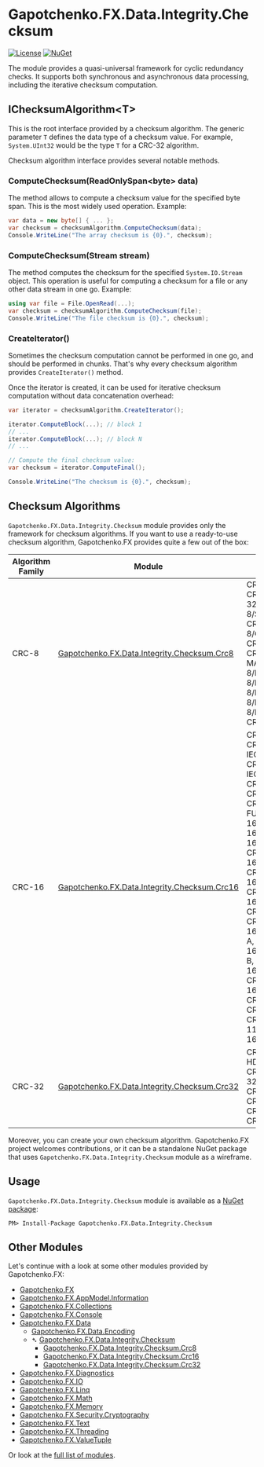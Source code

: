 ﻿# Gapotchenko.FX.Data.Integrity.Checksum
[![License](https://img.shields.io/badge/license-MIT-green.svg)](../../../../../LICENSE)
[![NuGet](https://img.shields.io/nuget/v/Gapotchenko.FX.Data.Integrity.Checksum.svg)](https://www.nuget.org/packages/Gapotchenko.FX.Data.Integrity.Checksum)

The module provides a quasi-universal framework for cyclic redundancy checks.
It supports both synchronous and asynchronous data processing, including the iterative checksum computation.

## IChecksumAlgorithm&lt;T&gt;

This is the root interface provided by a checksum algorithm.
The generic parameter `T` defines the data type of a checksum value.
For example, `System.UInt32` would be the type `T` for a CRC-32 algorithm.

Checksum algorithm interface provides several notable methods.

### ComputeChecksum(ReadOnlySpan&lt;byte&gt; data)

The method allows to compute a checksum value for the specified byte span.
This is the most widely used operation.
Example:

``` C#
var data = new byte[] { ... };
var checksum = checksumAlgorithm.ComputeChecksum(data);
Console.WriteLine("The array checksum is {0}.", checksum);
```

### ComputeChecksum(Stream stream)

The method computes the checksum for the specified `System.IO.Stream` object.
This operation is useful for computing a checksum for a file or any other data stream in one go.
Example:

``` C#
using var file = File.OpenRead(...);
var checksum = checksumAlgorithm.ComputeChecksum(file);
Console.WriteLine("The file checksum is {0}.", checksum);
```

### CreateIterator()

Sometimes the checksum computation cannot be performed in one go, and should be performed in chunks.
That's why every checksum algorithm provides `CreateIterator()` method.

Once the iterator is created, it can be used for iterative checksum computation without data concatenation overhead:

```csharp
var iterator = checksumAlgorithm.CreateIterator();

iterator.ComputeBlock(...); // block 1
// ...
iterator.ComputeBlock(...); // block N
// ...

// Compute the final checksum value:
var checksum = iterator.ComputeFinal();

Console.WriteLine("The checksum is {0}.", checksum);
```

## Checksum Algorithms

`Gapotchenko.FX.Data.Integrity.Checksum` module provides only the framework for checksum algorithms.
If you want to use a ready-to-use checksum algorithm, Gapotchenko.FX provides quite a few out of the box:

| Algorithm Family    | Module                                                                                                 | Algorithms |
| ------------------- | ------------------------------------------------------------------------------------------------------ | ---------- |
| CRC-8               | [Gapotchenko.FX.Data.Integrity.Checksum.Crc8](../Gapotchenko.FX.Data.Integrity.Checksum.Crc8#readme)   | CRC-8/SMBUS, CRC-8/TECH-3250, CRC-8/SAE-J1850, CRC-8/OPENSAFETY, CRC-8/NRSC-5, CRC-8/MIFARE-MAD, CRC-8/MAXIM, CRC-8/I-CODE, CRC-8/HITAG, CRC-8/DARC, CRC-8/BLUETOOTH, CRC-8/AUTOSAR 
| CRC-16              | [Gapotchenko.FX.Data.Integrity.Checksum.Crc16](../Gapotchenko.FX.Data.Integrity.Checksum.Crc16#readme) | CRC-16/CCITT, CRC-16/ISO-IEC-14443-3-A, CRC-16/ISO-IEC-14443-3-B, CRC-16/NRSC-5, CRC-16/MAXIM, CRC-16/SPI-FUJITSU, CRC-16/UMTS, CRC-16/USB, CRC-16/XMODEM, CRC-16/PROFIBUS, CRC-16/MODBUS, CRC-16/GENIBUS, CRC-16/GSM, CRC-16/OPENSAFETY-A, CRC-16/OPENSAFETY-B, CRC-16/TMS37157, CRC-16/MCRF4XX, CRC-16/DECT-R, CRC-16/DECT-X, CRC-16/DDS-110, CRC-16/CCITT-FALSE
| CRC-32              | [Gapotchenko.FX.Data.Integrity.Checksum.Crc32](../Gapotchenko.FX.Data.Integrity.Checksum.Crc32#readme) | CRC-32/ISO-HDLC, CRC-32C, CRC-32Q, CRC-32/AUTOSAR, CRC-32/POSIX, CRC-32/BZIP2, CRC-32/MEF, CRC-32/MPEG-2

Moreover, you can create your own checksum algorithm.
Gapotchenko.FX project welcomes contributions, or it can be a standalone NuGet package that uses `Gapotchenko.FX.Data.Integrity.Checksum` module as a wireframe.

## Usage

`Gapotchenko.FX.Data.Integrity.Checksum` module is available as a [NuGet package](https://nuget.org/packages/Gapotchenko.FX.Data.Integrity.Checksum):

```
PM> Install-Package Gapotchenko.FX.Data.Integrity.Checksum
```

## Other Modules

Let's continue with a look at some other modules provided by Gapotchenko.FX:

- [Gapotchenko.FX](../../../../Gapotchenko.FX)
- [Gapotchenko.FX.AppModel.Information](../../../../Gapotchenko.FX.AppModel.Information)
- [Gapotchenko.FX.Collections](../../../../Gapotchenko.FX.Collections)
- [Gapotchenko.FX.Console](../../../../Gapotchenko.FX.Console)
- [Gapotchenko.FX.Data](../../../Encoding/Gapotchenko.FX.Data.Encoding)
  - [Gapotchenko.FX.Data.Encoding](../../../Encoding/Gapotchenko.FX.Data.Encoding)
  - &#x27B4; [Gapotchenko.FX.Data.Integrity.Checksum](../Gapotchenko.FX.Data.Integrity.Checksum)
    - [Gapotchenko.FX.Data.Integrity.Checksum.Crc8](../Gapotchenko.FX.Data.Integrity.Checksum.Crc8)
    - [Gapotchenko.FX.Data.Integrity.Checksum.Crc16](../Gapotchenko.FX.Data.Integrity.Checksum.Crc16)
    - [Gapotchenko.FX.Data.Integrity.Checksum.Crc32](../Gapotchenko.FX.Data.Integrity.Checksum.Crc32)
- [Gapotchenko.FX.Diagnostics](../../../../Gapotchenko.FX.Diagnostics.CommandLine)
- [Gapotchenko.FX.IO](../../../../Gapotchenko.FX.IO)
- [Gapotchenko.FX.Linq](../../../../Gapotchenko.FX.Linq)
- [Gapotchenko.FX.Math](../../../../Gapotchenko.FX.Math)
- [Gapotchenko.FX.Memory](../../../../Gapotchenko.FX.Memory)
- [Gapotchenko.FX.Security.Cryptography](../../../../Gapotchenko.FX.Security.Cryptography)
- [Gapotchenko.FX.Text](../../../../Gapotchenko.FX.Text)
- [Gapotchenko.FX.Threading](../../../../Gapotchenko.FX.Threading)
- [Gapotchenko.FX.ValueTuple](../../../../Gapotchenko.FX.ValueTuple)

Or look at the [full list of modules](../../../..#available-modules).
